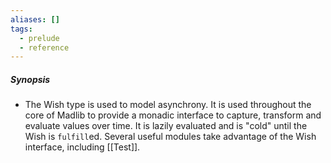 ```yaml
---
aliases: []
tags:
  - prelude
  - reference
---
```

##### Synopsis
- The Wish type is used to model asynchrony. It is used throughout the core of Madlib to provide a monadic interface to capture, transform and evaluate values over time. It is lazily evaluated and is "cold" until the Wish is `fulfill`ed. Several useful modules take advantage of the Wish interface, including [[Test]].